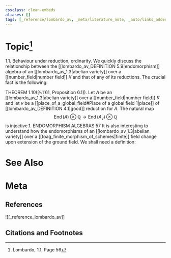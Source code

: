 ```yaml
---
cssclass: clean-embeds
aliases: []
tags: [_reference/lombardo_av, _meta/literature_note, _auto/links_added, _meta/TODO/change_title, _meta/definition]
---
```

# Topic[^1]
1.1. Behaviour under reduction, ordinarity. We quickly discuss the relationship between the [[lombardo_av_DEFINITION 5.9|endomorphism]] algebra of an [[lombardo_av_1.3|abelian variety]] over a [[number_field|number field]] $K$ and that of any of its reductions. The crucial fact is the following:

THEOREM $1.10([\mathbb{S T} 61$, Proposition $6.1]) .$ Let $A$ be an [[lombardo_av_1.3|abelian variety]] over a [[number_field|number field]] $K$ and let $v$ be a [[place_of_a_global_field#Place of a global field 1|place]] of [[lombardo_av_DEFINITION 4.1|good]] reduction for $A$. The natural map
$$
\operatorname{End}(A) \otimes \mathbb{Q} \rightarrow \operatorname{End}\left(A_{v}\right) \otimes \mathbb{Q}
$$
is injective.1. ENDOMORPHISM ALGEBRAS
57
It is also interesting to understand how the endomorphisms of an [[lombardo_av_1.3|abelian variety]] over a [[foag_finite_morphism_of_schemes|finite]] field change upon extension of the ground field. We shall need a definition:


# See Also

# Meta
## References
![[_reference_lombardo_av]]

## Citations and Footnotes
[^1]: Lombardo, 1.1, Page 56
